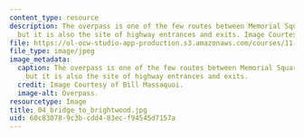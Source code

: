 ```yaml
---
content_type: resource
description: The overpass is one of the few routes between Memorial Square and Brightwood,
  but it is also the site of highway entrances and exits. Image Courtesy of Bill Massaquoi.
file: https://ol-ocw-studio-app-production.s3.amazonaws.com/courses/11-945-springfield-studio-fall-2005/60c830789c3bcdd483ecf94545d7157a_04_bridge_to_brightwood.jpg
file_type: image/jpeg
image_metadata:
  caption: The overpass is one of the few routes between Memorial Square and Brightwood,
    but it is also the site of highway entrances and exits.
  credit: Image Courtesy of Bill Massaquoi.
  image-alt: Overpass.
resourcetype: Image
title: 04_bridge_to_brightwood.jpg
uid: 60c83078-9c3b-cdd4-83ec-f94545d7157a
---
```

